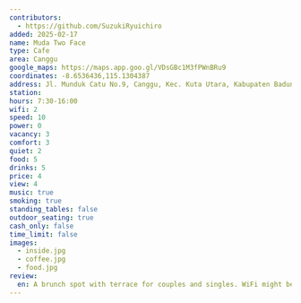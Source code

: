 ```yaml
---
contributors:
  - https://github.com/SuzukiRyuichiro
added: 2025-02-17
name: Muda Two Face
type: Cafe
area: Canggu
google_maps: https://maps.app.goo.gl/VDsGBc1M3fPWnBRu9
coordinates: -8.6536436,115.1304387
address: Jl. Munduk Catu No.9, Canggu, Kec. Kuta Utara, Kabupaten Badung, Bali 80351
station:
hours: 7:30-16:00
wifi: 2
speed: 10
power: 0
vacancy: 3
comfort: 3
quiet: 2
food: 5
drinks: 5
price: 4
view: 4
music: true
smoking: true
standing_tables: false
outdoor_seating: true
cash_only: false
time_limit: false
images:
  - inside.jpg
  - coffee.jpg
  - food.jpg
review:
  en: A brunch spot with terrace for couples and singles. WiFi might be slow at some parts of the restaurant.
---
```

